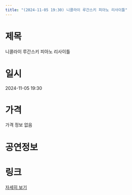 ```yaml
---
title: "(2024-11-05 19:30) 니콜라이 루간스키 피아노 리사이틀"
---
```


# 제목
니콜라이 루간스키 피아노 리사이틀

# 일시
2024-11-05 19:30

# 가격
가격 정보 없음

# 공연정보
  
  


# 링크
[자세히 보기](https://www.sac.or.kr/site/main/show/show_view?SN=63662 "https://www.sac.or.kr/site/main/show/show_view?SN=63662")

